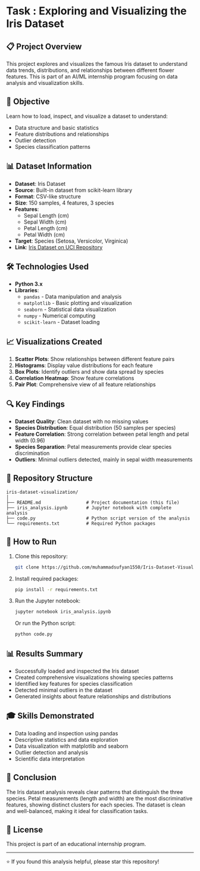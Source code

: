 # Task : Exploring and Visualizing the Iris Dataset

## 📋 Project Overview
This project explores and visualizes the famous Iris dataset to understand data trends, distributions, and relationships between different flower features. This is part of an AI/ML internship program focusing on data analysis and visualization skills.

## 🎯 Objective
Learn how to load, inspect, and visualize a dataset to understand:
- Data structure and basic statistics
- Feature distributions and relationships
- Outlier detection
- Species classification patterns

## 📊 Dataset Information
- **Dataset**: Iris Dataset
- **Source**: Built-in dataset from scikit-learn library
- **Format**: CSV-like structure
- **Size**: 150 samples, 4 features, 3 species
- **Features**:
  - Sepal Length (cm)
  - Sepal Width (cm)
  - Petal Length (cm)
  - Petal Width (cm)
- **Target**: Species (Setosa, Versicolor, Virginica)
- **Link**: [Iris Dataset on UCI Repository](https://archive.ics.uci.edu/ml/datasets/iris)

## 🛠️ Technologies Used
- **Python 3.x**
- **Libraries**:
  - `pandas` - Data manipulation and analysis
  - `matplotlib` - Basic plotting and visualization
  - `seaborn` - Statistical data visualization
  - `numpy` - Numerical computing
  - `scikit-learn` - Dataset loading

## 📈 Visualizations Created
1. **Scatter Plots**: Show relationships between different feature pairs
2. **Histograms**: Display value distributions for each feature
3. **Box Plots**: Identify outliers and show data spread by species
4. **Correlation Heatmap**: Show feature correlations
5. **Pair Plot**: Comprehensive view of all feature relationships

## 🔍 Key Findings
- **Dataset Quality**: Clean dataset with no missing values
- **Species Distribution**: Equal distribution (50 samples per species)
- **Feature Correlation**: Strong correlation between petal length and petal width (0.96)
- **Species Separation**: Petal measurements provide clear species discrimination
- **Outliers**: Minimal outliers detected, mainly in sepal width measurements

## 📁 Repository Structure
```
iris-dataset-visualization/
│
├── README.md                 # Project documentation (this file)
├── iris_analysis.ipynb       # Jupyter notebook with complete analysis
├── code.py                   # Python script version of the analysis
└── requirements.txt          # Required Python packages
```

## 🚀 How to Run
1. Clone this repository:
   ```bash
   git clone https://github.com/muhammadsufyan1550/Iris-Dataset-Visualization.git
   ```
2. Install required packages:
   ```bash
   pip install -r requirements.txt
   ```
3. Run the Jupyter notebook:
   ```bash
   jupyter notebook iris_analysis.ipynb
   ```
   Or run the Python script:
   ```bash
   python code.py
   ```

## 📊 Results Summary
- Successfully loaded and inspected the Iris dataset
- Created comprehensive visualizations showing species patterns
- Identified key features for species classification
- Detected minimal outliers in the dataset
- Generated insights about feature relationships and distributions

## 🎓 Skills Demonstrated
- Data loading and inspection using pandas
- Descriptive statistics and data exploration
- Data visualization with matplotlib and seaborn
- Outlier detection and analysis
- Scientific data interpretation

## 📝 Conclusion
The Iris dataset analysis reveals clear patterns that distinguish the three species. Petal measurements (length and width) are the most discriminative features, showing distinct clusters for each species. The dataset is clean and well-balanced, making it ideal for classification tasks.

## 📄 License
This project is part of an educational internship program.

---
⭐ If you found this analysis helpful, please star this repository!
